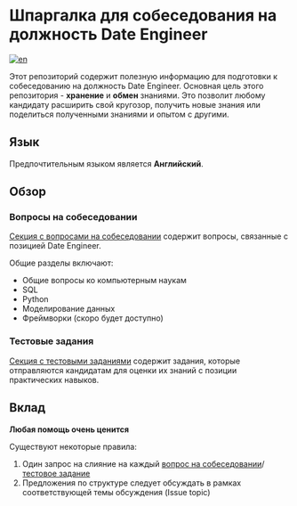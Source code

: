 # Шпаргалка для собеседования на должность Date Engineer

[![en](https://img.shields.io/badge/lang-en-red.svg)](https://github.com/nikitazavadsky/de_cheatsheet/blob/master/README.md)

Этот репозиторий содержит полезную информацию для подготовки к собеседованию на должность Date Engineer. Основная цель этого репозитория - **хранение** и **обмен** знаниями. Это позволит любому кандидату расширить свой кругозор, получить новые знания или поделиться полученными знаниями и опытом с другими.

## Язык

Предпочтительным языком является **Английский**.

## Обзор

### Вопросы на собеседовании

[Секция с вопросами на собеседовании](./interview/) содержит вопросы, связанные с позицией Date Engineer.

Общие разделы включают:

* Общие вопросы ко компьютерным наукам
* SQL
* Python
* Моделирование данных
* Фреймворки (скоро будет доступно)

### Тестовые задания

[Секция с тестовыми заданиями](./test_tasks/) содержит задания, которые отправляются кандидатам для оценки их знаний с позиции практических навыков.

## Вклад

**Любая помощь очень ценится**

Существуют некоторые правила:

1. Один запрос на слияние на каждый [вопрос на собеседовании](#вопросы-на-собеседовании)/[тестовое задание](#тестовые-задания)
2. Предложения по структуре следует обсуждать в рамках соответствующей темы обсуждения (Issue topic)